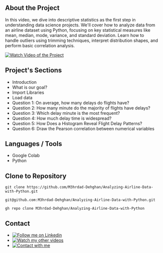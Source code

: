 ## About the Project

In this video, we dive into descriptive statistics as the first step in understanding data science projects. We'll cover how to analyze data from an airline dataset using Python, focusing on key statistical measures like mean, median, mode, variance, and standard deviation. Learn how to handle outliers using trimming techniques, interpret distribution shapes, and perform basic correlation analysis. 

[![Watch Video of the Project](https://img.shields.io/badge/YouTube-Watch_Video-red)](https://www.youtube.com/watch?v=ykKevp_GT9U)

## Project's Sections

- Introduction
- What is our goal?
- Import Libraries
- Load data
- Question 1: On average, how many delays do flights have?
- Question 2: How many minute do the majority of flights have delays?
- Question 3: Which delay minute is the most frequent?
- Question 4: How much delay time is widespread?
- Question 5: How Does a Histogram Reveal Flight Delay Patterns?
- Question 6: Draw the Pearson correlation between numerical variables

## Languages / Tools

- Google Colab
- Python

## Clone to Repository

```HTTP
git clone https://github.com/M3hrdad-Dehghan/Analyzing-Airline-Data-with-Python.git
```

```SSH
git@github.com:M3hrdad-Dehghan/Analyzing-Airline-Data-with-Python.git
```

```CLI
gh repo clone M3hrdad-Dehghan/Analyzing-Airline-Data-with-Python
```

## Contact

- [![Follow me on Linkedin  ](https://img.shields.io/badge/LinkedIn-Profile-blue)](https://www.linkedin.com/in/mehrdad-dehghan)
- [![Watch my other videos  ](https://img.shields.io/badge/YouTube-Channel-red)](https://www.youtube.com/@Mer_Dehghan)
- [![Contact with me  ](https://img.shields.io/badge/Gmail-Mail-red)](mailto:Mansourdehghan.Mehrdad@gmail.com)
